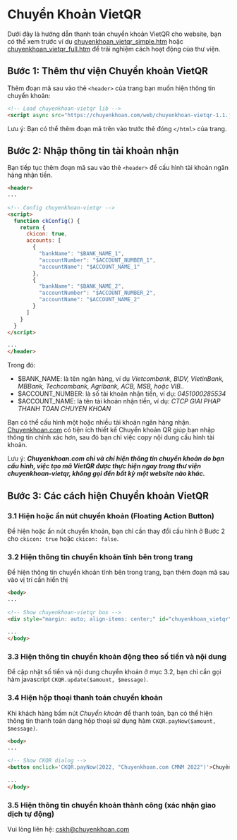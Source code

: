 # Chuyển Khoản VietQR
Dưới đây là hướng dẫn thanh toán chuyển khoản VietQR cho website, bạn có thể xem trước ví dụ [chuyenkhoan_vietqr_simple.htm](https://github.com/chuyenkhoan/chuyenkhoan-vietqr/chuyenkhoan_vietqr_simple.htm) hoặc [chuyenkhoan_vietqr_full.htm](https://github.com/chuyenkhoan/chuyenkhoan-vietqr/chuyenkhoan_vietqr_full.htm) để trải nghiệm cách hoạt động của thư viện.

## Bước 1: Thêm thư viện Chuyển khoản VietQR

Thêm đoạn mã sau vào thẻ `<header>` của trang bạn muốn hiện thông tin chuyển khoản:

```html
<!-- Load chuyenkhoan-vietqr lib -->
<script async src="https://chuyenkhoan.com/web/chuyenkhoan-vietqr-1.1.js"></script>
```

Lưu ý: Bạn có thể thêm đoạn mã trên vào trước thẻ đóng `</html>` của trang. 

## Bước 2: Nhập thông tin tài khoản nhận

Bạn tiếp tục thêm đoạn mã sau vào thẻ `<header>` để cấu hình tài khoản ngân hàng nhận tiền.

```html
<header>
...
  
<!-- Config chuyenkhoan-vietqr -->
<script> 
  function ckConfig() { 
    return { 
      ckicon: true, 
      accounts: [
        { 
          "bankName": "$BANK_NAME_1",
          "accountNumber": "$ACCOUNT_NUMBER_1",
          "accountName": "$ACCOUNT_NAME_1"
        },
        { 
          "bankName": "$BANK_NAME_2",
          "accountNumber": "$ACCOUNT_NUMBER_2",
          "accountName": "$ACCOUNT_NAME_2"
        }
      ]
    } 
  } 
</script>

...
</header>
```
Trong đó:
- $BANK_NAME: là tên ngân hàng, ví dụ *Vietcombank, BIDV, VietinBank, MBBank, Techcombank, Agribank, ACB, MSB, hoặc VIB..*
- $ACCOUNT_NUMBER: là số tài khoản nhận tiền, ví dụ: *0451000285534*
- $ACCOUNT_NAME: là tên tài khoản nhận tiền, ví dụ: *CTCP GIAI PHAP THANH TOAN CHUYEN KHOAN*

Bạn có thể cấu hình một hoặc nhiều tài khoản ngân hàng nhận. [Chuyenkhoan.com](https://chuyenkhoan.com) có tiện ích thiết kế Chuyển khoản QR giúp bạn nhập thông tin chính xác hơn, sau đó bạn chỉ việc copy nội dung cấu hình tài khoản.

Lưu ý: ***Chuyenkhoan.com chỉ và chỉ hiện thông tin chuyển khoản do bạn cấu hình, việc tạo mã VietQR được thực hiện ngay trong thư viện chuyenkhoan-vietqr, không gọi đến bất kỳ một website nào khác.***

## Bước 3: Các cách hiện Chuyển khoản VietQR

### 3.1 Hiện hoặc ẩn nút chuyển khoản (Floating Action Button)

Để hiện hoặc ẩn nút chuyển khoản, bạn chỉ cần thay đổi cấu hình ở Bước 2 cho `ckicon: true` hoặc `ckicon: false`.

### 3.2 Hiện thông tin chuyển khoản tĩnh bên trong trang
Để hiện thông tin chuyển khoản tĩnh bên trong trang, bạn thêm đoạn mã sau vào vị trí cần hiển thị
```html
<body>
...
  
<!-- Show chuyenkhoan-vietqr box -->
<div style="margin: auto; align-items: center;" id="chuyenkhoan_vietqr"></div>
  
...
</body>
```

### 3.3 Hiện thông tin chuyển khoản động theo số tiền và nội dung
Để cập nhật số tiền và nội dung chuyển khoản ở mục 3.2, bạn chỉ cần gọi hàm javascript `CKQR.update($amount, $message)`.

### 3.4 Hiện hộp thoại thanh toán chuyển khoản
Khi khách hàng bấm nút *Chuyển khoản* để thanh toán, bạn có thể hiện thông tin thanh toán dạng hộp thoại sử dụng hàm `CKQR.payNow($amount, $message)`.

```html
<body>
...
  
<!-- Show CKQR dialog -->
<button onclick='CKQR.payNow(2022, "Chuyenkhoan.com CMNM 2022")'>Chuyển khoản</button>
  
...
</body>
```

### 3.5 Hiện thông tin chuyển khoản thành công (xác nhận giao dịch tự động)
Vui lòng liên hệ: cskh@chuyenkhoan.com
